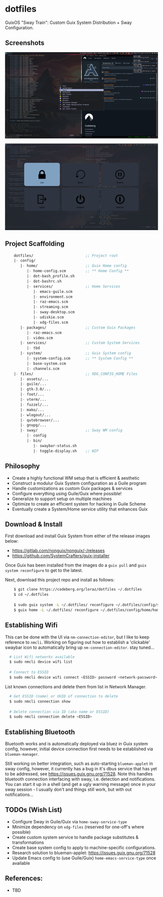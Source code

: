 # dotfiles

GuixOS "Sway Train": Custom Guix System Distribution + Sway Configuration.


## Screenshots

![View 1](files/assets/screenshots/guix-sway-exhibit-1__2024-11-24.png)

![View 2](files/assets/screenshots/guix-sway-exhibit-2__2024-11-24.png)


## Project Scaffolding

```scm
    dotfiles/                        ;; Project root
    |- config/
       |- home/                      ;; Guix Home config
          |- home-config.scm         ;; ** Home Config **
          |- dot-bash_profile.sh               
          |- dot-bashrc.sh
          |- services/               ;; Home Services
             |- emacs-guile.scm
             |- environment.scm
             |- raz-emacs.scm
             |- streaming.scm
             |- sway-desktop.scm
             |- udiskie.scm
             |- xdg-files.scm
       |- packages/                  ;; Custom Guix Packages
          |- raz-emacs.scm
          |- video.scm
       |- services/                  ;; Custom System Services
          |- tbd
       |- system/                    ;; Guix System config
          |- system-config.scm       ;; ** System Config **
          |- base-system.scm
          |- channels.scm
    |- files/                        ;; XDG_CONFIG_HOME Files
       |- assets/...
       |- guile/...
       |- gtk-3.0/...
       |- foot/...
       |- vterm/...
       |- fuzzel/...
       |- mako/...
       |- wlogout/...
       |- qutebrowser/...
       |- gnupg/...    
       |- sway/                      ;; Sway WM config
          |- config
          |- bin/
             |- swaybar-status.sh
             |- toggle-display.sh    ;; WIP
```


## Philosophy

 - Create a highly functional WM setup that is efficient & aesthetic 
 - Construct a modulur Guix System configuration as a Guile program
 - Handle customizations as custom Guix packages & services
 - Configure everything using Guile/Guix where possible!
 - Generalize to support setup on multiple machines
 - Optimize to create an efficient system for hacking in Guile Scheme
 - Eventually create a System/Home service utility that enhances Guix   


## Download & Install

First download and install Guix System from either of the release images below:
    
 - https://gitlab.com/nonguix/nonguix/-/releases
 - https://github.com/SystemCrafters/guix-installer

Once Guix has been installed from the images do a `guix pull` and
`guix system reconfigure` to get to the latest.

Next, download this project repo and install as follows:

```bash
    $ git clone https://codeberg.org/loraz/dotfiles ~/.dotfiles
    $ cd ~/.dotfiles

    $ sudo guix system -L ~/.dotfiles/ reconfigure ~/.dotfiles/config/system/system-config.scm
    $ guix home -L ~/.dotfiles/ reconfigure ~/.dotfiles/config/home/home-config.scm
```


## Establishing Wifi

This can be done with the UI via `nm-connection-editor`, but I like to keep
reference to `nmcli`. Working on figuring out how to establish a 'clickable'
swaybar icon to automatically bring up `nm-connection-editor`. stay tuned...

```bash
  # List Wifi networks available
  $ sudo nmcli device wifi list

  # Connect to ESSID
  $ sudo nmcli device wifi connect <ESSID> password <network-password>
```

List known connections and delete them from list in Network Manager.

```bash
  # Get ESSID (name) or UUID of connection to delete
  $ sudo nmcli connection show

  # Delete connection via ID (aka name or ESSID)
  $ sudo nmcli connection delete <ESSID>
```


## Establishing Bluetooth

Bluetooth works and is automatically deployed via bluez in Guix system config,
however, initial device connection first needs to be established via
`blueman-manager`.

Still working on better integration, such as auto-starting `blueman-applet`
in sway config, however, it currently has a bug in it's dbus service that has
yet to be addressed, see https://issues.guix.gnu.org/71528. Note this handles
bluetooth connection interfacing with sway, i.e. detection and notifications.
You can start it up in a shell (and get a ugly warning message) once in
your sway session - I usually don't and things still work, but with out
notifications...

## TODOs (Wish List)

 - Configure Sway in Guile/Guix via `home-sway-service-type`
 - Minimize dependency on `xdg-files` (reserved for one-off's where possible)
 - Create custom system service to handle package substitutes & transformations
 - Create base system config to apply to machine-specific configurations. 
 - Research solution to blueman-applet: https://issues.guix.gnu.org/71528
 - Update Emacs config to (use Guile/Guix) `home-emacs-service-type` once available

   
## References:

  - TBD
